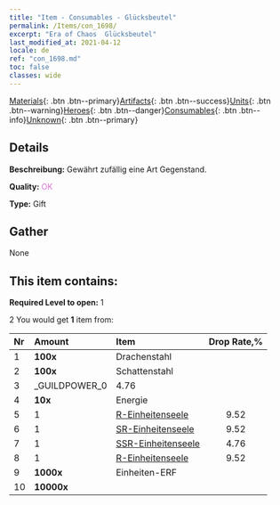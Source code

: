 ```yaml
---
title: "Item - Consumables - Glücksbeutel"
permalink: /Items/con_1698/
excerpt: "Era of Chaos  Glücksbeutel"
last_modified_at: 2021-04-12
locale: de
ref: "con_1698.md"
toc: false
classes: wide
---
```

 [Materials](/de/Items/){: .btn .btn--primary}[Artifacts](/de/Items/Artifacts/){: .btn .btn--success}[Units](/de/Items/Units/){: .btn .btn--warning}[Heroes](/de/Items/Heroes/){: .btn .btn--danger}[Consumables](/de/Items/Consumables/){: .btn .btn--info}[Unknown](/de/Items/Unknown/){: .btn .btn--primary}

## Details
 **Beschreibung:** Gewährt zufällig eine Art Gegenstand.

 **Quality:** <span style="color: #DA70D6">OK</span>

 **Type:** Gift

## Gather

  None

## This item contains:

 **Required Level to open:** 1

 2 You would get **1** item  from:

  | Nr | Amount |     Item    | Drop Rate,% |
  |:---|:-------|:------------|:---------:|
  | 1 |  **100x** | Drachenstahl |  | 4.76 | 
  | 2 |  **100x** | Schattenstahl |  | 6.67 | 
  | 3 | _GUILDPOWER_0 | 4.76 | 
  | 4 |  **10x** | Energie |  | 4.76 | 
  | 5 | 1 | [R-Einheitenseele](/de/Items/con_533/) | 9.52 | 
  | 6 | 1 | [SR-Einheitenseele](/de/Items/con_534/) | 9.52 | 
  | 7 | 1 | [SSR-Einheitenseele](/de/Items/con_535/) | 4.76 | 
  | 8 | 1 | [R-Einheitenseele](/de/Items/con_533/) | 9.52 | 
  | 9 |  **1000x** | Einheiten-ERF |  | 22.86 | 
  | 10 |  **10000x** | <i class="fas fa-coins"/> |  | 22.86 | 
